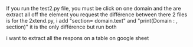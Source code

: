 If you run the test2.py file, you must be click on one domain and the are extract all off the element you request
the différence between there 2 files is for the 2xtend.py,   i add "section= domain.text" and "print(Domain : , section)"
it is  the only différence
but run both

i want to extract all the respons on a table on google sheet
